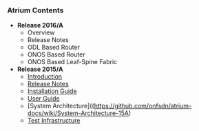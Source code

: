 ### Atrium Contents
* **Release 2016/A**
    + Overview
    + Release Notes
    + ODL Based Router
    + ONOS Based Router
    + ONOS Based Leaf-Spine Fabric
* **Release 2015/A**
    + [Introduction](https://github.com/onfsdn/atrium-docs/wiki/Introduction-(15A))
    + [Release Notes](https://github.com/onfsdn/atrium-docs/wiki/Release-Notes-15A)
    + [Installation Guide](https://github.com/onfsdn/atrium-docs/wiki/Installation-Guide-(15A))
    + [User Guide](https://github.com/onfsdn/atrium-docs/wiki/User-Guide-15A)
    + [System Architecture]((https://github.com/onfsdn/atrium-docs/wiki/System-Architecture-15A)
    + [Test Infrastructure](https://github.com/onfsdn/atrium-docs/wiki/Test-Infrastructure-15A)